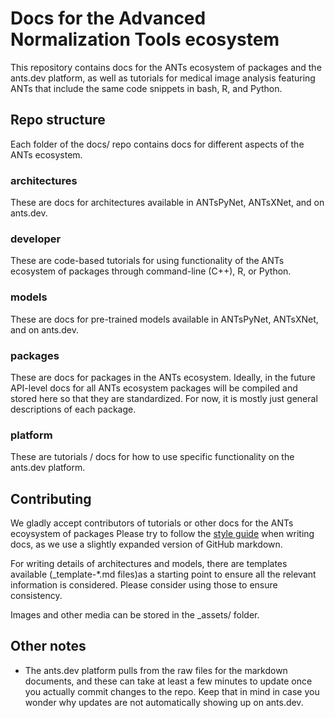 # Docs for the Advanced Normalization Tools ecosystem

This repository contains docs for the ANTs ecosystem of packages and the ants.dev platform, as well as tutorials for medical image analysis featuring ANTs that include the same code snippets in bash, R, and Python.

## Repo structure

Each folder of the docs/ repo contains docs for different aspects of the ANTs ecosystem.

### architectures

These are docs for architectures available in ANTsPyNet, ANTsXNet, and on ants.dev.

### developer

These are code-based tutorials for using functionality of the ANTs ecosystem of packages through command-line (C++), R, or Python.

### models

These are docs for pre-trained models available in ANTsPyNet, ANTsXNet, and on ants.dev.

### packages

These are docs for packages in the ANTs ecosystem. Ideally, in the future API-level docs for all ANTs ecosystem packages will be compiled and stored here so that they are standardized. For now, it is mostly just general descriptions of each package.

### platform

These are tutorials / docs for how to use specific functionality on the ants.dev platform.

## Contributing

We gladly accept contributors of tutorials or other docs for the ANTs ecoysystem of packages Please try to follow the [style guide](https://www.github.com/ncullen93/docs/style.md) when writing docs, as we use a slightly expanded version of GitHub markdown.

For writing details of architectures and models, there are templates available (\_template-\*.md files)as a starting point to ensure all the relevant information is considered. Please consider using those to ensure consistency.

Images and other media can be stored in the \_assets/ folder.

## Other notes

- The ants.dev platform pulls from the raw files for the markdown documents, and these can take at least a few minutes to update once you actually commit changes to the repo. Keep that in mind in case you wonder why updates are not automatically showing up on ants.dev.
